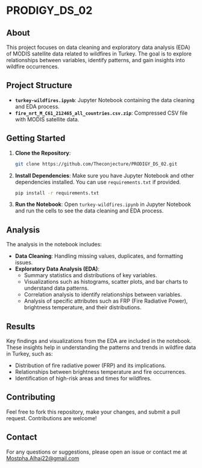 # PRODIGY_DS_02

## About
This project focuses on data cleaning and exploratory data analysis (EDA) of MODIS satellite data related to wildfires in Turkey. The goal is to explore relationships between variables, identify patterns, and gain insights into wildfire occurrences.

## Project Structure
- **`turkey-wildfires.ipynb`**: Jupyter Notebook containing the data cleaning and EDA process.
- **`fire_nrt_M_C61_212465_all_countries.csv.zip`**: Compressed CSV file with MODIS satellite data.

## Getting Started
1. **Clone the Repository**:
    ```bash
    git clone https://github.com/Theconjecture/PRODIGY_DS_02.git
    ```
2. **Install Dependencies**:
    Make sure you have Jupyter Notebook and other dependencies installed. You can use `requirements.txt` if provided.
    ```bash
    pip install -r requirements.txt
    ```

3. **Run the Notebook**:
    Open `turkey-wildfires.ipynb` in Jupyter Notebook and run the cells to see the data cleaning and EDA process.

## Analysis
The analysis in the notebook includes:
- **Data Cleaning**: Handling missing values, duplicates, and formatting issues.
- **Exploratory Data Analysis (EDA)**:
  - Summary statistics and distributions of key variables.
  - Visualizations such as histograms, scatter plots, and bar charts to understand data patterns.
  - Correlation analysis to identify relationships between variables.
  - Analysis of specific attributes such as FRP (Fire Radiative Power), brightness temperature, and their distributions.

## Results
Key findings and visualizations from the EDA are included in the notebook. These insights help in understanding the patterns and trends in wildfire data in Turkey, such as:
- Distribution of fire radiative power (FRP) and its implications.
- Relationships between brightness temperature and fire occurrences.
- Identification of high-risk areas and times for wildfires.

## Contributing
Feel free to fork this repository, make your changes, and submit a pull request. Contributions are welcome!

## Contact
For any questions or suggestions, please open an issue or contact me at Mostpha.Alhaj22@gmail.com
